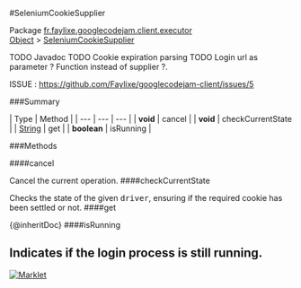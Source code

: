 #SeleniumCookieSupplier

Package [fr.faylixe.googlecodejam.client.executor](README.md)<br>
[Object](../../../../java/langObject.md) > [SeleniumCookieSupplier](SeleniumCookieSupplier.md)

TODO Javadoc
 TODO Cookie expiration parsing
 TODO Login url as parameter ? Function instead of supplier ?.
 
 ISSUE : https://github.com/Faylixe/googlecodejam-client/issues/5

###Summary


| Type | Method |
| --- | --- | --- |
| **void** | cancel |
| **void** | checkCurrentState |
| [String](../../../../java/langString.md) | get |
| **boolean** | isRunning |

###Methods

####cancel

Cancel the current operation.
####checkCurrentState

Checks the state of the given <tt>driver</tt>,
 ensuring if the required cookie has been settled or not.
####get

{@inheritDoc}
####isRunning

Indicates if the login process is still running.
---
[![Marklet](https://img.shields.io/badge/Generated%20by-Marklet-green.svg)](https://github.com/Faylixe/marklet)